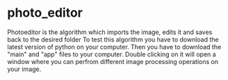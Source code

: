 # photo_editor
Photoeditor is the algorithm which imports the image, edits it and saves back to the desired folder
To test this algorithm you have to download the latest version of python on your computer.
Then you have to download the "main" and "app" files to your computer.
Double clicking on it will open a window where you can perfrom different image processing operations on your image.
